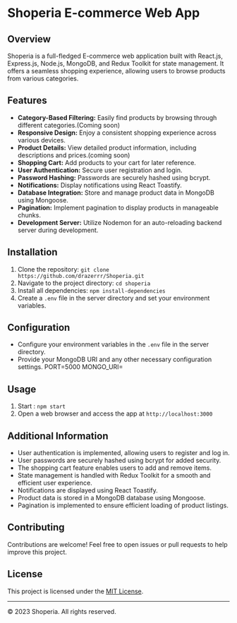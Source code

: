 # Shoperia E-commerce Web App


## Overview

Shoperia is a full-fledged E-commerce web application built with React.js, Express.js, Node.js, MongoDB, and Redux Toolkit for state management. It offers a seamless shopping experience, allowing users to browse products from various categories.

## Features

- **Category-Based Filtering:** Easily find products by browsing through different categories.(Coming soon)
- **Responsive Design:** Enjoy a consistent shopping experience across various devices.
- **Product Details:** View detailed product information, including descriptions and prices.(coming soon)
- **Shopping Cart:** Add products to your cart for later reference.
- **User Authentication:** Secure user registration and login.
- **Password Hashing:** Passwords are securely hashed using bcrypt.
- **Notifications:** Display notifications using React Toastify.
- **Database Integration:** Store and manage product data in MongoDB using Mongoose.
- **Pagination:** Implement pagination to display products in manageable chunks.
- **Development Server:** Utilize Nodemon for an auto-reloading backend server during development.

## Installation

1. Clone the repository: `git clone https://github.com/drazerrr/Shoperia.git`
2. Navigate to the project directory: `cd shoperia`
3. Install all dependencies: `npm install-dependencies`
4. Create a `.env` file in the server directory and set your environment variables.

## Configuration

- Configure your environment variables in the `.env` file in the server directory.
- Provide your MongoDB URI and any other necessary configuration settings.
PORT=5000
MONGO_URI=

## Usage

1. Start : `npm start`
2. Open a web browser and access the app at `http://localhost:3000`

## Additional Information

- User authentication is implemented, allowing users to register and log in.
- User passwords are securely hashed using bcrypt for added security.
- The shopping cart feature enables users to add and remove items.
- State management is handled with Redux Toolkit for a smooth and efficient user experience.
- Notifications are displayed using React Toastify.
- Product data is stored in a MongoDB database using Mongoose.
- Pagination is implemented to ensure efficient loading of product listings.

## Contributing

Contributions are welcome! Feel free to open issues or pull requests to help improve this project.

## License

This project is licensed under the [MIT License](LICENSE).

---

© 2023 Shoperia. All rights reserved.

